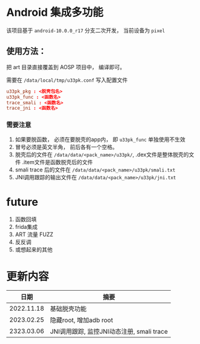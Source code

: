 # Android 集成多功能

该项目基于 `android-10.0.0_r17` 分支二次开发， 当前设备为 `pixel`

## 使用方法：
把 art 目录直接覆盖到 AOSP 项目中， 编译即可。

需要在 `/data/local/tmp/u33pk.conf` 写入配置文件

```conf
u33pk_pkg : <脱壳包名>
u33pk_func : <函数名>
trace_smali : <函数名>
trace_jni : <函数名>
```
### 需要注意
1. 如果要脱函数， 必须在要脱壳的app内， 即 `u33pk_func` 单独使用不生效
2. 冒号必须是英文半角， 前后各有一个空格。
3. 脱壳后的文件在 `/data/data/<pack_name>/u33pk/`, .dex文件是整体脱壳的文件 .item文件是函数脱壳后的文件
4. smali trace 后的文件在 `/data/data/<pack_name>/u33pk/smali.txt`
5. JNI调用跟踪的输出文件在 `/data/data/<pack_name>/u33pk/jni.txt`

# future
1. 函数回填
2. frida集成
3. ART 流量 FUZZ
4. 反反调
5. 或想起来的其他

# 更新内容

|日期|摘要|
----|----|
|2022.11.18| 基础脱壳功能 |
|2023.02.25| 隐藏root, 增加adb root|
|2323.03.06| JNI调用跟踪, 监控JNI动态注册, smali trace |